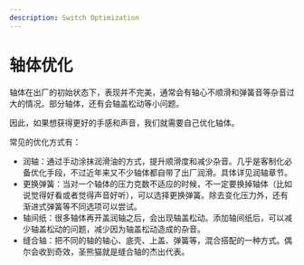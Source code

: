 ```yaml
---
description: Switch Optimization
---
```


# 轴体优化

轴体在出厂的初始状态下，表现并不完美，通常会有轴心不顺滑和弹簧音等杂音过大的情况。部分轴体，还有会轴盖松动等小问题。

因此，如果想获得更好的手感和声音，我们就需要自己优化轴体。

常见的优化方式有：

* 润轴：通过手动涂抹润滑油的方式，提升顺滑度和减少杂音。几乎是客制化必备优化手段，不过近年来又不少轴体都自带了出厂润滑。具体详见润轴章节。
* 更换弹簧：当对一个轴体的压力克数不适应的时候，不一定要换掉轴体（比如说觉得好看或者觉得声音好听），可以选择更换弹簧。除去变化压力外，还有渐进式弹簧等不同选项可以尝试。
* 轴间纸：很多轴体再开盖润轴之后，会出现轴盖松动。添加轴间纸后，可以减少轴盖松动的问题，减少因为轴盖松动造成的杂音。
* 缝合轴：把不同的轴的轴心、底壳、上盖、弹簧等，混合搭配的一种方式。偶尔会收到奇效，圣熊猫就是缝合轴的杰出代表。

